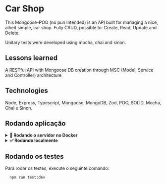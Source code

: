 
# Car Shop

This Mongoose-POO (no pun intended) is an API built for managing a nice, albeit simple, car shop. Fully CRUD, possible to: Create, Read, Update and Delete.

Unitary tests were developed using mocha, chai and sinon.

## Lessons learned

A RESTful API with Mongoose DB creation through MSC (Model, Service and Controller) architecture

## Technologies

Node, Express, Typescript, Mongoose, MongoDB, Zod, POO, SOLID, Mocha, Chai e Sinon.

## Rodando aplicação
<details> 
  <summary>
    <strong>🐳 Rodando o servidor no Docker</strong>
  </summary>

Clone o projeto

```bash
  git clone git@github.com:calopessoa/mongo-poo.git
```

Entre no diretório do projeto

```bash
  cd mongo-poo
```

Instale as dependências

```bash
  npm install
```

Suba o container Docker

```bash
  docker-compose up -d
```

Inicie o servidor dentro do container

```bash
   npm run dev
```
</details>

<details> 
  <summary>
    <strong>✅ Rodando localmente</strong>
  </summary>
  
  Caso não tenha o MongoDB instalado em sua máquina e deseje usar o Docker, é só seguir os passos a seguir:

  Baixe a imagem do MongoDB:
  
  ```bash
    docker pull mongo
  ```
  
  Crie o contêiner do MongoDB:
  
   ```bash
    docker run --name <nome-do-container> -p 27017:27017 -d mongo
   ```
   
  Confira se o contêiner está rodando:
  
   ```bash
    docker container ls
   ```
  Execute o servidor localmente:
    
   ```bash
    npm run dev
   ```
 
 </details>
 
 ## Rodando os testes

Para rodar os testes, execute o seguinte comando:

```bash
  npm run test:dev
```


